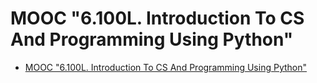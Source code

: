 # MOOC "6.100L. Introduction To CS And Programming Using Python"

- [MOOC "6.100L. Introduction To CS And Programming Using Python"](https://ocw.mit.edu/courses/6-100l-introduction-to-cs-and-programming-using-python-fall-2022/pages/syllabus/)
